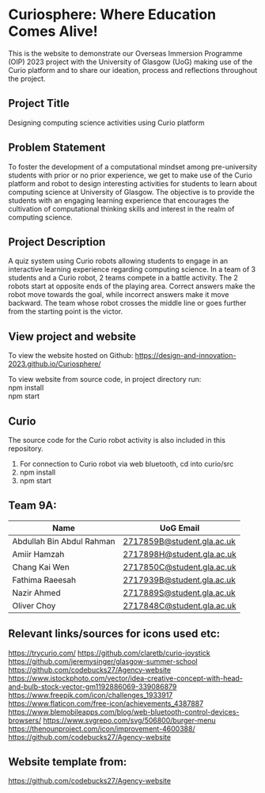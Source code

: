 # Curiosphere: Where Education Comes Alive!

This is the website to demonstrate our Overseas Immersion Programme (OIP) 2023 project with the University of Glasgow (UoG) making use of the Curio platform and to share our ideation, process and reflections throughout the project.

## Project Title
Designing computing science activities using Curio platform

## Problem Statement
To foster the development of a computational mindset among pre-university students with prior or no prior experience, we get to make use of the Curio platform and robot to design interesting activities for students to learn about computing science at University of Glasgow. The objective is to provide the students with an engaging learning experience that encourages the cultivation of computational thinking skills and interest in the realm of computing science.

## Project Description
A quiz system using Curio robots allowing students to engage in an interactive learning experience regarding computing science. In a team of 3 students and a Curio robot, 2 teams compete in a battle activity. The 2 robots start at opposite ends of the playing area. Correct answers make the robot move towards the goal, while incorrect answers make it move backward. The team whose robot crosses the middle line or goes further from the starting point is the victor. 

## View project and website
To view the website hosted on Github: https://design-and-innovation-2023.github.io/Curiosphere/

To view website from source code, in project directory run:  <br />
npm install  <br />
npm start

## Curio
The source code for the Curio robot activity is also included in this repository.
1. For connection to Curio robot via web bluetooth, cd into curio/src
2. npm install
3. npm start

## Team 9A:
| Name  | UoG Email |
| ------------- |------------- |
| Abdullah Bin Abdul Rahman | 2717859B@student.gla.ac.uk |
| Amiir Hamzah | 2717898H@student.gla.ac.uk |
| Chang Kai Wen | 2717850C@student.gla.ac.uk  |
| Fathima Raeesah | 2717939B@student.gla.ac.uk | 
| Nazir Ahmed | 2717889S@student.gla.ac.uk |
| Oliver Choy | 2717848C@student.gla.ac.uk |

## Relevant links/sources for icons used etc:
https://trycurio.com/
https://github.com/claretb/curio-joystick
https://github.com/jeremysinger/glasgow-summer-school
https://github.com/codebucks27/Agency-website
https://www.istockphoto.com/vector/idea-creative-concept-with-head-and-bulb-stock-vector-gm1192886069-339086879
https://www.freepik.com/icon/challenges_1933917
https://www.flaticon.com/free-icon/achievements_4387887
https://www.blemobileapps.com/blog/web-bluetooth-control-devices-browsers/
https://www.svgrepo.com/svg/506800/burger-menu
https://thenounproject.com/icon/improvement-4600388/
https://github.com/codebucks27/Agency-website

## Website template from:
https://github.com/codebucks27/Agency-website
